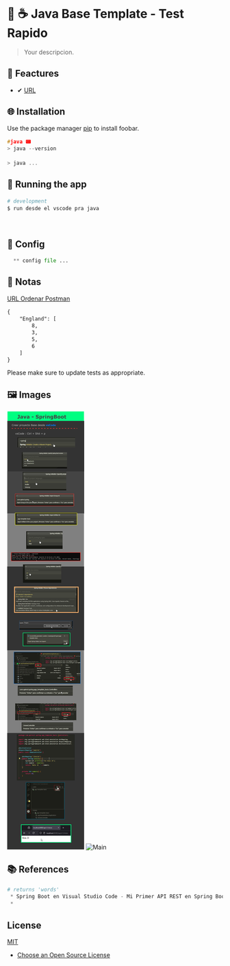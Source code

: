 

# 💎 ☕ Java Base Template - Test Rapido

> Your descripcion.

## 📌 Feactures

 * ✔ [URL](http://localhost:8080/api/v1/inicio)

## 🌐 Installation

Use the package manager [pip](https://pip.pypa.io/en/stable/) to install foobar.

```c
#java 📟
> java --version

> java ...
```

## 🔰 Running the app

```bash
# development
$ run desde el vscode pra java

 
```

## 📐 Config
```python
  ** config file ...
```

## 📝 Notas

[URL Ordenar Postman](http://localhost:8080/api/v1/ordenar)
```
{
    "England": [
        8,
        3,
        5,
        6
    ]
}
```

Please make sure to update tests as appropriate.

## 🖼 Images
  <img src=main.jpg alt="Main"/>
  <img src=main2.jpg alt="Main"/>

## 📚 References

```python
# returns 'words'
 * Spring Boot en Visual Studio Code - Mi Primer API REST en Spring Boot en menos de 5 minutos - YT
 * 

```

## License

[MIT](https://choosealicense.com/licenses/mit/)

* [Choose an Open Source License](https://choosealicense.com)